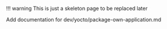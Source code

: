 !!! warning
    This is just a skeleton page to be replaced later


Add documentation for dev/yocto/package-own-application.md
